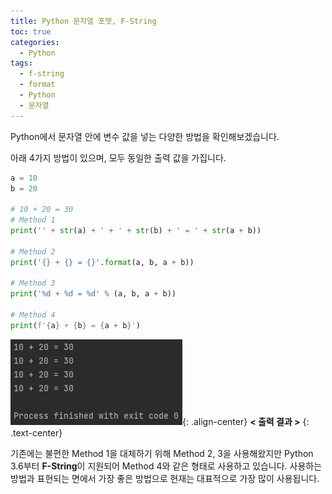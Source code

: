 ```yaml
---
title: Python 문자열 포맷, F-String
toc: true
categories:
  - Python
tags:
  - f-string
  - format
  - Python
  - 문자열
---
```


Python에서 문자열 안에 변수 값을 넣는 다양한 방법을 확인해보겠습니다.

아래 4가지 방법이 있으며, 모두 동일한 출력 값을 가집니다.

```python
a = 10
b = 20

# 10 + 20 = 30
# Method 1
print('' + str(a) + ' + ' + str(b) + ' = ' + str(a + b))

# Method 2
print('{} + {} = {}'.format(a, b, a + b))

# Method 3
print('%d + %d = %d' % (a, b, a + b))

# Method 4
print(f'{a} + {b} = {a + b}')
```

![](/assets/images/posts/2022-6-7-tistory-post-34/img-1.png){: .align-center}
**< 출력 결과 >**
{: .text-center}

기존에는 불편한 Method 1을 대체하기 위해 Method 2, 3을 사용해왔지만 Python 3.6부터 **F-String**이 지원되어 Method 4와 같은 형태로 사용하고 있습니다. 사용하는 방법과 표현되는 면에서 가장 좋은 방법으로 현재는 대표적으로 가장 많이 사용됩니다.
